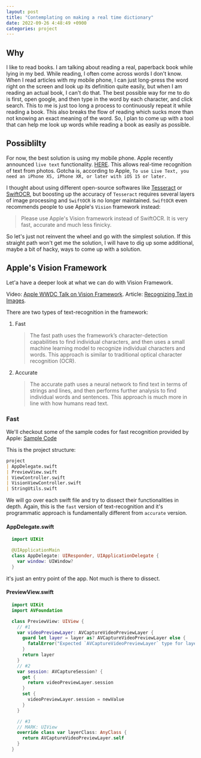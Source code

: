 ```yaml
---
layout: post
title: "Contemplating on making a real time dictionary"
date: 2022-09-26 4:48:49 +0900
categories: project
---
```


## Why

I like to read books. I am talking about reading a real, paperback book while lying in my bed. While reading, I often come across words I don't know. When I read articles with my mobile phone, I can just long-press the word right on the screen and look up its definition quite easily, but when I am reading an actual book, I can't do that. The best possible way for me to do is first, open google, and then type in the word by each character, and click search. This to me is just too long a process to continuously repeat it while reading a book. This also breaks the flow of reading which sucks more than not knowing an exact meaning of the word. So, I plan to come up with a tool that can help me look up words while reading a book as easily as possible.

## Possiblilty

For now, the best solution is using my mobile phone. Apple recently announced `live text` functionality. [HERE](https://support.apple.com/en-us/HT212630). This allows real-time recognition of text from photos. Gotcha is, according to Apple, `To use Live Text, you need an iPhone XS, iPhone XR, or later with iOS 15 or later.`

I thought about using different open-source softwares like [Tesseract](https://github.com/gali8/Tesseract-OCR-iOS) or [SwiftOCR](https://github.com/NMAC427/SwiftOCR), but boosting up the accuracy of `Tesseract` requires several layers of image processing and `SwiftOCR` is no longer maintained. `SwiftOCR` even recommends people to use Apple's `Vision` framework instead:

> Please use Apple's Vision framework instead of SwiftOCR. It is very fast, accurate and much less finicky.

So let's just not reinvent the wheel and go with the simplest solution. If this straight path won't get me the solution, I will have to dig up some additional, maybe a bit of hacky, ways to come up with a solution.

## Apple's Vision Framework

Let'a have a deeper look at what we can do with Vision Framework.

Video: [Apple WWDC Talk on Vision Framework](https://developer.apple.com/videos/play/wwdc2021/10041/).
Article: [Recognizing Text in Images](https://developer.apple.com/documentation/vision/reading_phone_numbers_in_real_time).

There are two types of text-recognition in the framework:

1. Fast
   > The fast path uses the framework’s character-detection capabilities to find individual characters, and then uses a small machine learning model to recognize individual characters and words. This approach is similar to traditional optical character recognition (OCR).
1. Accurate
   > The accurate path uses a neural network to find text in terms of strings and lines, and then performs further analysis to find individual words and sentences. This approach is much more in line with how humans read text.

### Fast

We'll checkout some of the sample codes for fast recognition provided by Apple: [Sample Code](https://developer.apple.com/documentation/vision/reading_phone_numbers_in_real_time)

This is the project structure:

```md
project
| AppDelegate.swift
| PreviewView.swift
| ViewController.swift
| VisionViewController.swift
| StringUtils.swift
```

We will go over each swift file and try to dissect their functionalities in depth. Again, this is the `fast` version of text-recognition and it's programmatic approach is fundamentally different from `accurate` version.

#### AppDelegate.swift

```swift
  import UIKit

  @UIApplicationMain
  class AppDelegate: UIResponder, UIApplicationDelegate {
    var window: UIWindow?
  }
```

it's just an entry point of the app. Not much is there to dissect.

#### PreviewView.swift

```swift
  import UIKit
  import AVFoundation

  class PreviewView: UIView {
    // #1
    var videoPreviewLayer: AVCaptureVideoPreviewLayer {
      guard let layer = layer as? AVCaptureVideoPreviewLayer else {
        fatalError("Expected `AVCaptureVideoPreviewLayer` type for layer. Check PreviewView.layerClass implementation.")
      }
      return layer
    }
    // #2
    var session: AVCaptureSession? {
      get {
        return videoPreviewLayer.session
      }
      set {
        videoPreviewLayer.session = newValue
      }
    }

    // #3
    // MARK: UIView
    override class var layerClass: AnyClass {
      return AVCaptureVideoPreviewLayer.self
    }
  }
```
